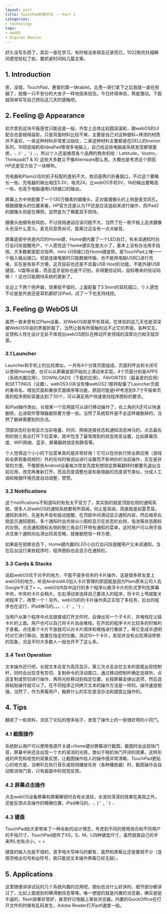 ```yaml
---
layout: post
title: TouchPad折腾手记 -- Part 1
categories:
- technology
tags:
- webOS
- Digital Device
---
```


好久没写东西了，其实一直在学习，有时候没来得及记录而已，1022刷完托福瞬间感觉轻松了些，要抓紧时间码几篇文章。

## 1. Introduction
恩，没错，TouchPad，惠普的第一块tablet。怂恿一哥们拿下之后我就一直在觊觎了，就像一只不安分的大虫子一样地扭来扭去。今日终得体验，煞是激动。下面就简单写写自己把玩这几天的感触吧。

## 2. Feeling @ Appearance
初次拿到这块平板感觉只能说是一般，外型上总体比较圆润温和，跟webOS的UI配合也是相得益彰。只是背面材料比较不爽，主要是自己对这种塑料+烤漆的材质并不喜欢，一来这种材料非常爱沾指纹，二来这种材料主要都是在DELL的Insiron系列，华硕低端机和IdeaPad等很多电脑上，自己给这些电脑装系统发现都很蛋疼，╮(╯_╰)╭，所以个人还是推荐各个品牌的商务机啦：Lattitude，Vostro，Thinkpad(T & X) 这些大多数又不像Alienware那么贵。大概也是考虑这个原因HP还是官方给了一块棉布。

充电器和Plam以往的机子标配的差别不大，依旧是两爪折叠插口，不过这个要略长一些。充电器的输出电压5.3V，电流2A，比webOS手机5V，1A的输出要略高一些，也高于电脑通用USB接口的输出。

屏幕上方中央配置了一个130万像素的摄像头，正对着摄像头的上侧是麦克风孔。根据摄像头的位置来看，HP官方还是认为TP还是应该竖起来进行操作，而iPad2的摄像头则是在横侧，显然是为了横着双手把持。

摄像头拍摄有些鸡肋，不过视频通话应该问题不大，当然了在一款平板上追求摄像头也没什么意义。麦克风音质尚可，距离过近会有一点点破音。

屏幕底部中央是内凹的Home键，Home键内置了一个LED白灯，有未读通知时白灯会闪烁提醒用户，个人感觉这个home键实在是太小了，基本上没有办法用手指按，大多数都是配合指甲。mini-USB接口在Home键底侧，是TouchPad上唯一一个输入输出接口，但是连接电脑时只能数据传输，也不能用电脑USB口进行充电，实在是有些不方便。这货目前也还是不具备USB Host的功能，不能外接USB键鼠、U盘等设备，而且蓝牙鼠标也是不识别，非得要验证码，鼠标哪来的验证码嘛！！这也只能期待系统的更新了。

左边上下两个扬声器，效果挺不错的，上面配备了3.5mm的耳机插口，个人感觉不论是是外放还是耳机都好过iPad，试了一下也支持线控。

## 3. Feeling @ WebOS UI
虽然一直未曾有过Plam设备，对WebOS却是早有耳闻。在体验的这几天也是深深被WebOS华丽的界面折服了，当然让我有所感触的远不止它的界面，各种交互，反馈和人性化设计无处不体现出webOS团队在移动开发领域的深厚功力和天赋异禀。

### 3.1 Launcher
Launcher和手机上的比较类似，一共有4个分类页面组成。页面的呼出和关闭可以使用Home键，也可以从屏幕底部开始向上滑动来实现。4个页面分别是APPS（系统内置应用）、DOWNLOADS（下载的应用）、FAVORITES（最喜爱的应用）和SETTINGS（设置），webOS3.0并没有像webOS2.1那样配备了Launcher页面的重命名、增加页面和重排页面顺序等功能，原因可能是HP考虑到9.7寸平板单页面的程序图标容量达到了30个，可以满足用户快速查找程序图标的要求。

和iPad操作类似，长按某一个应用就可以进行移动操作了，右上角的X还可以快速删除，比进软件管理器删除要方便一些。当然了系统软件是不会这样被删掉的，当然了删掉需要别的办法。

顶部状态栏右侧显示当前电量、时间、网络连接状态和通知消息神马的。点击最右侧的倒三角会打开下拉菜单，其中包含了最常用到的状态改变设置，比如屏幕亮度、WIFI网络、蓝牙、屏幕翻转锁定和静音等。

个人觉得这个小小的下拉菜单真的是非常好用！它可以在你执行除全屏应用（游戏和全屏观看视频时）外的任何时候调出进行设置而不影响你的当前操作，实在是非常的方便。不像那些Android设备每次改变亮度和想锁定屏幕翻转时都要先退出当前应用，改完再重新打开。而且亮度调整也是和我电脑的亮度调节类似，分成人工调和根据环境亮度自动调整，赞赞。 

### 3.2 Notifications
这个notifications不知道叫的有些太不官方了，其实指的就是顶部右侧的通知系统。很多人对webOS的通知系统都有所耳闻，何止是耳闻，简直就是如雷贯耳。通知到来时，先是有声音和振动提醒，在顶部中间滑动显示通知内容，然后缩至右侧显示通知图标，多个通知时会并排以小图标显示在状态栏右侧，电池等状态图标的左侧。点击通知图标右侧的倒三角会打开带有通知的菜单，这时用户可以用手指点住某个通知向右滑出将其忽略，就像删短信一样方便。

如果是在锁屏状态下，Home键内置的LED小白灯会闪烁提醒用户又未读通知。当在后台运行某些程序时，程序图标也会显示在通知栏。

### 3.3 Cards & Stacks
说起webOS优于对手的地方，不能不提多任务的卡片操作，这是很多胖友爱上webOS的地方，听说Android4.0加入卡片管理的原因就是因为Plam原来公司人去Google干活了= =。webOS内存中运行的多个程序以悬浮卡片的形式罗列在屏幕中央，中央的卡片会稍大，左右滑动来选择自己要进入的程序，将卡片上甩就能关闭程序了，再赞一个！另外，webOS的的卡片操作真正实现了多任务，后台的程序也在运行，iPad神马的。。。╮(╯_╰)╭

当用户从某个程序中点击链接或打开文件时，会弹出另一个子卡片，并堆栈在父级卡片的上面。用户也可以自己将卡片自由堆栈，在开启的程序卡片比较多的时候利于查看。点住某个卡片不放就可以对卡片顺序和堆栈进行重排了，等它变成半透明时对它进行移动，放置在指定的位置。测试10+个卡片，发现并没有出现滑动停顿的现象，况且平时大多数人一般也开不了这么多。

### 3.4 Text Operation
文本操作还行吧，长按文本会变为高亮显示，第三次点击会在文本的首尾出现控制杆，同时会出现含有剪切、复制命令的浮动窗口，通过移动控制杆确定选择所，点选复制或剪切进行操作，再将光标移动到指定位置，长按屏幕会弹出选项，然后选择粘贴操作就可以了。在不同程序之间拷贝文本的操作方法是一样的。操作速度勉强，当然了，作为黑莓用户，触屏什么的实在是没办法和键盘比操作的。

## 4. Tips
翻阅了一些资料，浏览了论坛的很多帖子，发现了操作上的一些很好用的小窍门。


### 4.1 截图操作
系统默认用户可以使用电源开关键+Home键对屏幕进行截图，截图时会出现快门音，屏幕中央还会出现一个大的渐消的光斑，类似于相机快门开闭的效果。这样形成的声觉和视觉的双重反馈，让截图操作给人的操作感非常清晰。TouchPad更贴心的地方是，当喇叭在执行音乐或视频播放任务（各种播放器）时，截图操作会自动取消快门音，只有画面中的视觉反馈。  

### 4.2 屏幕点击操作
点击webOS设备屏幕和屏幕解锁时会有水波纹，水波纹荡漾的效果在美观之外，还能反馈点击操作的精确位置，iPad神马的，╮(╯_╰)╭


### 4.3 键盘
TouchPad给大家带来了一种全新的设计理念，考虑到不同的使用场合和不同用户的手指尺寸，TouchPad提供了XS，S，M，L四种键盘尺寸，虽然就我自己的手来所L也有点小，= =

键盘的输入也是不错的，首字母大写神马的都有，虽然和黑莓比还是要弱不少（连按空格出句号和@符号，我只能说文本操作黑莓已经无敌）。


## 5. Applications
这里随便讲讲试玩的几个系统内置的应用吧，貌似也没什么好讲的，细节部分都讲过了，比如上面提到的横滑删信息等等。唯一想提的就是内置的浏览器，确实是挺牛逼的，flash效果非常好，甚至好过电脑上某些浏览器。内置的QuickOffice在打开文件的时候有乱码发生，Adobe Reader打开pdf速度一般。
